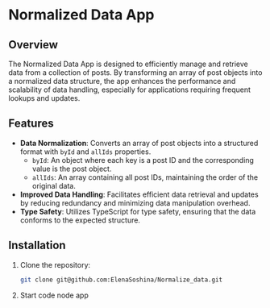# Normalized Data App

## Overview

The Normalized Data App is designed to efficiently manage and retrieve data from a collection of posts. By transforming an array of post objects into a normalized data structure, the app enhances the performance and scalability of data handling, especially for applications requiring frequent lookups and updates.

## Features

- **Data Normalization**: Converts an array of post objects into a structured format with `byId` and `allIds` properties.
  - `byId`: An object where each key is a post ID and the corresponding value is the post object.
  - `allIds`: An array containing all post IDs, maintaining the order of the original data.
- **Improved Data Handling**: Facilitates efficient data retrieval and updates by reducing redundancy and minimizing data manipulation overhead.
- **Type Safety**: Utilizes TypeScript for type safety, ensuring that the data conforms to the expected structure.

## Installation

1. Clone the repository:
   ```bash
   git clone git@github.com:ElenaSoshina/Normalize_data.git
2. Start code
   node app
